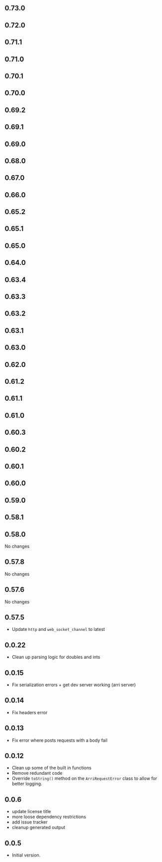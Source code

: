 ## 0.73.0

## 0.72.0

## 0.71.1

## 0.71.0

## 0.70.1

## 0.70.0

## 0.69.2

## 0.69.1

## 0.69.0

## 0.68.0

## 0.67.0

## 0.66.0

## 0.65.2

## 0.65.1

## 0.65.0

## 0.64.0

## 0.63.4

## 0.63.3

## 0.63.2

## 0.63.1

## 0.63.0

## 0.62.0

## 0.61.2

## 0.61.1

## 0.61.0

## 0.60.3

## 0.60.2

## 0.60.1

## 0.60.0

## 0.59.0

## 0.58.1

## 0.58.0

No changes

## 0.57.8

No changes

## 0.57.6

No changes

## 0.57.5

-   Update `http` and `web_socket_channel` to latest

## 0.0.22

-   Clean up parsing logic for doubles and ints

## 0.0.15

-   Fix serialization errors + get dev server working (arri server)

## 0.0.14

-   Fix headers error

## 0.0.13

-   Fix error where posts requests with a body fail

## 0.0.12

-   Clean up some of the built in functions
-   Remove redundant code
-   Override `toString()` method on the `ArriRequestError` class to allow for better logging.

## 0.0.6

-   update license title
-   more loose dependency restrictions
-   add issue tracker
-   cleanup generated output

## 0.0.5

-   Initial version.
